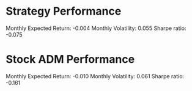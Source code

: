 # Strategy Performance
Monthly Expected Return: -0.004
Monthly Volatility: 0.055
Sharpe ratio: -0.075
# Stock ADM Performance
Monthly Expected Return: -0.010
Monthly Volatility: 0.061
Sharpe ratio: -0.161
